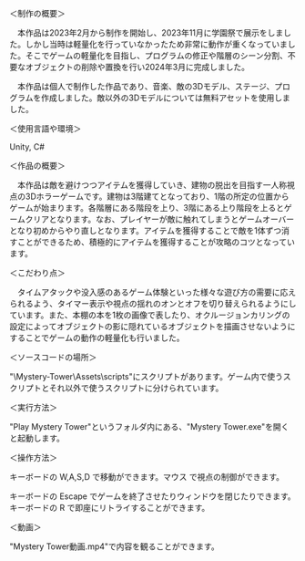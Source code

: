＜制作の概要＞

　本作品は2023年2月から制作を開始し、2023年11月に学園祭で展示をしました。しかし当時は軽量化を行っていなかったため非常に動作が重くなっていました。そこでゲームの軽量化を目指し、プログラムの修正や階層のシーン分割、不要なオブジェクトの削除や置換を行い2024年3月に完成しました。
 
　本作品は個人で制作した作品であり、音楽、敵の3Dモデル、ステージ、プログラムを作成しました。敵以外の3Dモデルについては無料アセットを使用しました。


＜使用言語や環境＞

Unity, C#


＜作品の概要＞

　本作品は敵を避けつつアイテムを獲得していき、建物の脱出を目指す一人称視点の3Dホラーゲームです。建物は3階建てとなっており、1階の所定の位置からゲームが始まります。各階層にある階段を上り、3階にある上り階段を上るとゲームクリアとなります。なお、プレイヤーが敵に触れてしまうとゲームオーバーとなり初めからやり直しとなります。アイテムを獲得することで敵を1体ずつ消すことができるため、積極的にアイテムを獲得することが攻略のコツとなっています。


＜こだわり点＞

　タイムアタックや没入感のあるゲーム体験といった様々な遊び方の需要に応えられるよう、タイマー表示や視点の揺れのオンとオフを切り替えられるようにしています。また、本棚の本を1枚の画像で表したり、オクルージョンカリングの設定によってオブジェクトの影に隠れているオブジェクトを描画させないようにすることでゲームの動作の軽量化も行いました。


＜ソースコードの場所＞

"\Mystery-Tower\Assets\scripts"にスクリプトがあります。ゲーム内で使うスクリプトとそれ以外で使うスクリプトに分けられています。


＜実行方法＞

"Play Mystery Tower"というフォルダ内にある、"Mystery Tower.exe"を開くと起動します。


＜操作方法＞

キーボードの W,A,S,D で移動ができます。マウス で視点の制御ができます。

キーボードの Escape でゲームを終了させたりウィンドウを閉じたりできます。キーボードの R で即座にリトライすることができます。


＜動画＞

"Mystery Tower動画.mp4"で内容を観ることができます。
